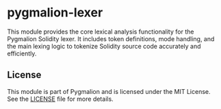# pygmalion-lexer

This module provides the core lexical analysis functionality for the Pygmalion Solidity lexer. It includes token definitions, mode handling, and the main lexing logic to tokenize Solidity source code accurately and efficiently.

## License

This module is part of Pygmalion and is licensed under the MIT License. See the [LICENSE](LICENSE) file for more details.
